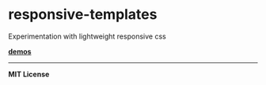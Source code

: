 # responsive-templates
Experimentation with lightweight responsive css

**[demos](http://jdh11235.github.io/responsive-templates)**

___

**MIT License**
